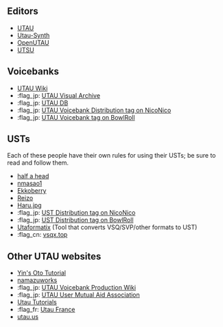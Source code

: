 ## Editors

- [UTAU](http://utau2008.xrea.jp/)
- [Utau-Synth](http://utau-synth.com/index.html)
- [OpenUTAU](https://github.com/stakira/OpenUtau)
- [UTSU](https://github.com/titinko/utsu)

## Voicebanks

- [UTAU Wiki](https://utau.wiki)
- :flag_jp: [UTAU Visual Archive](http://utaudatabase.wiki.fc2.com/)
- :flag_jp: [UTAU DB](http://utaudb.sakura.ne.jp/)
- :flag_jp: [UTAU Voicebank Distribution tag on NicoNico](https://www.nicovideo.jp/tag/UTAU%E9%9F%B3%E6%BA%90%E9%85%8D%E5%B8%83%E6%89%80%E3%83%AA%E3%83%B3%E3%82%AF)
- :flag_jp: [UTAU Voicebank tag on BowlRoll](https://bowlroll.net/file/tag/UTAU%E9%9F%B3%E6%BA%90)

## USTs
Each of these people have their own rules for using their USTs; be sure to read and follow them.

- [half a head](https://half-a-head.tumblr.com/USTs)
- [nmasao1](https://sites.google.com/site/utauust/)
- [Ekkoberry](http://www.kiichigo.utau.us/ust.html)
- [Reizo](http://rainerr.weebly.com/ust-list-entry.html)
- [Haru.jpg](https://harujpg.top/en/usten/)
- :flag_jp: [UST Distribution tag on NicoNico](https://www.nicovideo.jp/tag/ust%E9%85%8D%E5%B8%83)
- :flag_jp: [UST Distribution tag on BowlRoll](https://bowlroll.net/file/tag/UST%E9%85%8D%E5%B8%83)
- [Utaformatix](https://sdercolin.github.io/utaformatix3/) (Tool that converts VSQ/SVP/other formats to UST)
- :flag_cn: [vsqx.top](https://vsqx.top/)

## Other UTAU websites

- [Yin's Oto Tutorial](https://yinsototutorial.weebly.com/)
- [namazuworks](https://namazuworks.github.io/index.html)
- :flag_jp: [UTAU Voicebank Production Wiki](https://w.atwiki.jp/vbmaker/) 
- :flag_jp: [UTAU User Mutual Aid Association](https://w.atwiki.jp/utaou/) 
- [Utau Tutorials](https://utaututorials.neocities.org/) 
- :flag_fr: [Utau France](https://utaufrance.com/) 
- [utau.us](https://utau.us)